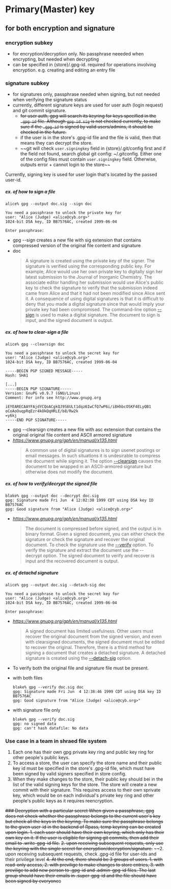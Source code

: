 

# Primary(Master) key 
## for both encryption and signature

### encryption subkey
* for encryption/decryption only. No passphrase neeeded when encrypting, but needed when decrypting
* can be specified in {store}/.gpg-id. required for operations involving encryption. e.g. creating and editing an entry file
### signature subkey
* for signatures only, passphrase needed when signing, but not needed when verifying the signature status
* currently, different signature keys are used for user auth (login request) and git commit signature. 
	* ~~for user auth, gpg will search its keyring for keys specified in the `.gpg-id` file. Although `gpg-id.sig` is not checked currently, to make sure if the `.gpg-id` is signed by valid users/admins, it should be checked in the future.~~
	* if the user is in the store's .gpg-id file and the file is valid, then that means they can decrypt the store.
	* ~~git will check `user.signingkey` field in {store}/.git/config first and if the field not found, search global git config: ~/.gitconfig. Either one of the config files must contain `user.signingkey` field. Otherwise, outputs error + cannot login to the store~~

Currently, signing key is used for user login that's located by the passed user-id. 

##### ex. of how to sign a file
```
alice% gpg --output doc.sig --sign doc

You need a passphrase to unlock the private key for
user: "Alice (Judge) <alice@cyb.org>"
1024-bit DSA key, ID BB7576AC, created 1999-06-04

Enter passphrase:
```
* gpg --sign creates a new file with sig extension that contains compressed version of the original file content and signature
* doc
  > A signature is created using the private key of the signer.
  > The signature is verified using the corresponding public key.
  > For example, Alice would use her own private key to digitally sign her latest submission to the Journal of Inorganic Chemistry.
  > The associate editor handling her submission would use Alice's public key to check the signature to verify that the submission indeed came from Alice and that it had not been modified since Alice sent it. 
  > A consequence of using digital signatures is that it is difficult to deny that you made a digital signature since that would imply your private key had been compromised.
  > The command-line option [--sign](https://www.gnupg.org/gph/en/manual/r606.html) is used to make a digital signature.
  > The document to sign is input, and the signed document is output.

##### ex. of how to clear-sign a file
```
alice% gpg --clearsign doc

You need a passphrase to unlock the secret key for
user: "Alice (Judge) <alice@cyb.org>"
1024-bit DSA key, ID BB7576AC, created 1999-06-04

-----BEGIN PGP SIGNED MESSAGE-----
Hash: SHA1

[...]
-----BEGIN PGP SIGNATURE-----
Version: GnuPG v0.9.7 (GNU/Linux)
Comment: For info see http://www.gnupg.org

iEYEARECAAYFAjdYCQoACgkQJ9S6ULt1dqz6IwCfQ7wP6i/i8HhbcOSKF4ELyQB1
oCoAoOuqpRqEzr4kOkQqHRLE/b8/Rw2k
=y6kj
-----END PGP SIGNATURE-----
```

* gpg --clearsign creates a new file with asc extension that contains the original original file content and ASCII armored signature
* <cite>https://www.gnupg.org/gph/en/manual/x135.html</cite>
  > A common use of digital signatures is to sign usenet postings or email messages.
  > In such situations it is undesirable to compress the document while signing it.
  > The option [--clearsign](https://www.gnupg.org/gph/en/manual/r684.html) causes the document to be wrapped in an ASCII-armored signature but otherwise does not modify the document.

##### ex. of how to verify/decrypt the signed file
```
blake% gpg --output doc --decrypt doc.sig
gpg: Signature made Fri Jun  4 12:02:38 1999 CDT using DSA key ID BB7576AC
gpg: Good signature from "Alice (Judge) <alice@cyb.org>"
```
* <cite>https://www.gnupg.org/gph/en/manual/x135.html</cite>
  > The document is compressed before signed, and the output is in binary format.
  > Given a signed document, you can either check the signature or check the signature and recover the original document.
  > To check the signature use the [--verify](https://www.gnupg.org/gph/en/manual/r697.html) option.
  > To verify the signature and extract the document use the --decrypt option.
  > The signed document to verify and recover is input and the recovered document is output.

##### ex. of detachd signature
```
alice% gpg --output doc.sig --detach-sig doc

You need a passphrase to unlock the secret key for
user: "Alice (Judge) <alice@cyb.org>"
1024-bit DSA key, ID BB7576AC, created 1999-06-04

Enter passphrase:
```
* <cite>https://www.gnupg.org/gph/en/manual/x135.html</cite>
  > A signed document has limited usefulness.
  > Other users must recover the original document from the signed version, and even with clearsigned documents, the signed document must be edited to recover the original.
  > Therefore, there is a third method for signing a document that creates a detached signature.
  > A detached signature is created using the [--detach-sig](https://www.gnupg.org/gph/en/manual/r622.html) option.
* To verify both the original file and signature file must be present.
- with both files
  ```
  blake% gpg --verify doc.sig doc
  gpg: Signature made Fri Jun  4 12:38:46 1999 CDT using DSA key ID BB7576AC
  gpg: Good signature from "Alice (Judge) <alice@cyb.org>"
- with signature file only
  ```
  blake% gpg --verify doc.sig
  gpg: no signed data
  gpg: can't hash datafile: No data
  ```
  

### Use case in a team in shraed file system
1. Each one has their own gpg private key ring and public key ring for other people's public keys.
2. To access a store, the user can specify the store name and their public key id must be specified in the store's .gpg-id file, which must have been signed by valid signers specified in store config.
3. When they make changes to the store, their public key should bei in the list of the valid signing keys for the store. The store will create a new commit with their signature. This requires access to their own sprivate key, which would be on each individual's private key ring and other people's public keys as it requires reencryption.

~~### Decryption with a particular secret
When given a passphrase, gpg does not check whether the passphrase belongs to the current user's key but check all the keys in the keyring. 
To make sure the passphrase belongs to the given user-id in the backend of Rpass, temp keyring can be created upon login.
~~1. each user should have their own keyring, which only has their own key on it. If the user is eligible for signing git commits, then add their email to .write-gpg-id file.~~~~
~~2. upon receiving subsequent requests, only use the keyring with the single secret for encryption/decryption/signature.~~
~~2. upon receiving subsequent requests, check .gpg-id file for user-ids and their privilege level
~~4. At the end, there should be 3 groups of users. 1. with read-only access, 2. with previlige to  make changes to store entries, 3. with previlige to add new person to .gpg-id and .admin-gpg-id files. The last group should have their emails in .super-gpg-id and the file should have been signed by everyone~~o
